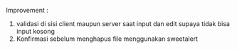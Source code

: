 Improvement :
1. validasi di sisi client maupun server saat input dan edit supaya tidak bisa input kosong
2. Konfirmasi sebelum menghapus file menggunakan sweetalert